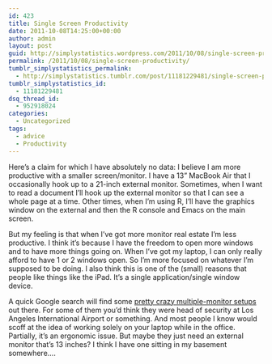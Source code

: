 ```yaml
---
id: 423
title: Single Screen Productivity
date: 2011-10-08T14:25:00+00:00
author: admin
layout: post
guid: http://simplystatistics.wordpress.com/2011/10/08/single-screen-productivity
permalink: /2011/10/08/single-screen-productivity/
tumblr_simplystatistics_permalink:
  - http://simplystatistics.tumblr.com/post/11181229481/single-screen-productivity
tumblr_simplystatistics_id:
  - 11181229481
dsq_thread_id:
  - 952918024
categories:
  - Uncategorized
tags:
  - advice
  - Productivity
---
```

Here&#8217;s a claim for which I have absolutely no data: I believe I am more productive with a smaller screen/monitor. I have a 13&#8221; MacBook Air that I occasionally hook up to a 21-inch external monitor. Sometimes, when I want to read a document I&#8217;ll hook up the external monitor so that I can see a whole page at a time. Other times, when I&#8217;m using R, I&#8217;ll have the graphics window on the external and then the R console and Emacs on the main screen.

But my feeling is that when I&#8217;ve got more monitor real estate I&#8217;m less productive. I think it&#8217;s because I have the freedom to open more windows and to have more things going on. When I&#8217;ve got my laptop, I can only really afford to have 1 or 2 windows open. So I&#8217;m more focused on whatever I&#8217;m supposed to be doing. I also think this is one of the (small) reasons that people like things like the iPad. It&#8217;s a single application/single window device.

A quick Google search will find some <a href="http://www.unplggd.com/unplggd/roundup/roundup-multiple-monitor-homes-052915" target="_blank">pretty crazy multiple-monitor setups</a> out there. For some of them you&#8217;d think they were head of security at Los Angeles International Airport or something. And most people I know would scoff at the idea of working solely on your laptop while in the office. Partially, it&#8217;s an ergonomic issue. But maybe they just need an external monitor that&#8217;s 13 inches? I think I have one sitting in my basement somewhere&#8230;.